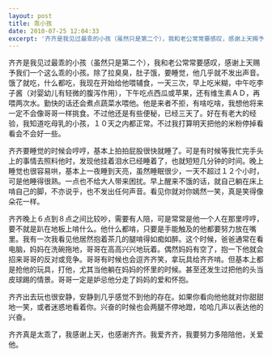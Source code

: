 ```yaml
---
layout: post
title: 乖小孩
date: 2010-07-25 12:04:33
excerpt: '齐齐是我见过最乖的小孩（虽然只是第二个），我和老公常常要感叹，感谢上天赐予我们一个这么乖的小孩。除了拉臭臭，肚子饿，要睡觉，他几乎就不发出声音。饿了就吃，什么都吃，我现在开始给他喂辅食，一天三次，早上'
---
```




齐齐是我见过最乖的小孩（虽然只是第二个），我和老公常常要感叹，感谢上天赐予我们一个这么乖的小孩。除了拉臭臭，肚子饿，要睡觉，他几乎就不发出声音。饿了就吃，什么都吃，我现在开始给他喂辅食，一天三次，早上吃米糊，中午吃李子酱（对婴幼儿有轻微的腹泻作用），下午吃点西瓜或苹果，还有维生素ＡＤ，再喂两次水。勤快的话还会煮点蔬菜水喂他。他是来者不拒，有啥吃啥，我想他将来一定不会像哥哥一样挑食。不过他还是有些便秘，已经三天了。好在有老大的经验，我知道吃母乳的小孩，１０天之内都正常。不过我打算明天把他的米粉停掉看看会不会好一些。


齐齐要睡觉的时候会哼哼，基本上拍拍屁股很快就睡了。可是有时候等我忙完手头上的事情去照料他时，发现他挂着泪水已经睡着了，也就短短几分钟的时间。晚上睡觉也很容易哄，基本上一夜睡到天亮，虽然睡眠很少，一天不超过１２个小时，可是他睡得很熟。一点也不给大人带来困扰。早上醒来不饿的话，就自己躺在床上啃自己的脚，不亦说乎，也不发出任何声音。看见你就对你嫣然一笑，真是笑得像朵花一样。


齐齐晚上６点到８点之间比较吵，需要有人陪，可是常常是他一个人在那里哼哼，要不就是趴在地板上啃什么。他什么都啃，只要是手能触及的他都要努力放在嘴里。我有一次我看见他居然抱着茶几的腿啃得如痴如醉。这个时候，爸爸通常在看电脑，妈妈在洗碗拖地，哥哥在高高兴兴地玩着。偶然妈妈有空了，抱一下他就会招来哥哥的反对或竞争。哥哥有时候也会逗齐齐笑，拿玩具给齐齐啃。但基本上都是抢他的玩具，打他，尤其当他躺在妈妈的怀里的时候。甚至还发生过把他的头当皮球踢的情景。哥哥一定是妒忌他分走了妈妈的爱和怀抱。


齐齐出去玩也很安静，安静到几乎感觉不到他的存在。如果你看向他他就对你甜甜地一笑，或者迷惑地看着你。兴奋的时候也会两腿不停地蹬，哈哈几声以表达他的兴奋。


齐齐真是太乖了，我感谢上天，也感谢齐齐。我爱齐齐，我要努力多陪陪他，关爱他。


